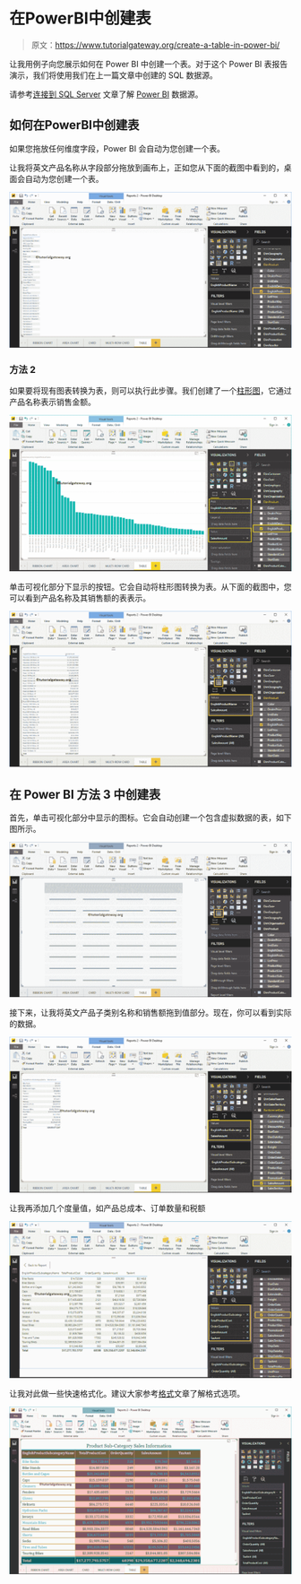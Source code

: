 # 在PowerBI中创建表

> 原文：<https://www.tutorialgateway.org/create-a-table-in-power-bi/>

让我用例子向您展示如何在 Power BI 中创建一个表。对于这个 Power BI 表报告演示，我们将使用我们在上一篇文章中创建的 SQL 数据源。

请参考[连接到 SQL Server](https://www.tutorialgateway.org/connect-power-bi-to-sql-server/) 文章了解 [Power BI](https://www.tutorialgateway.org/power-bi-tutorial/) 数据源。

## 如何在PowerBI中创建表

如果您拖放任何维度字段，Power BI 会自动为您创建一个表。

让我将英文产品名称从字段部分拖放到画布上，正如您从下面的截图中看到的，桌面会自动为您创建一个表。

![Create a Table in Power BI 1](img/a70cfce90370e5355651731b60c1d5c1.png)

### 方法 2

如果要将现有图表转换为表，则可以执行此步骤。我们创建了一个[柱形图](https://www.tutorialgateway.org/column-chart-in-power-bi/)，它通过产品名称表示销售金额。

![Create a Table in Power BI 2](img/85d649c1a45ef70679bff74d5c4531e5.png)

单击可视化部分下显示的按钮。它会自动将柱形图转换为表。从下面的截图中，您可以看到产品名称及其销售额的表表示。

![Create a Table in Power BI 3](img/0fba60299da64046aca873008d0261e4.png)

## 在 Power BI 方法 3 中创建表

首先，单击可视化部分中显示的图标。它会自动创建一个包含虚拟数据的表，如下图所示。

![Create a Table in Power BI 4](img/763ed023eed5cbebb4fa6083ad667d7c.png)

接下来，让我将英文产品子类别名称和销售额拖到值部分。现在，你可以看到实际的数据。

![Create a Table in Power BI 5](img/db9f2318748a655403cca4a76ae3744b.png)

让我再添加几个度量值，如产品总成本、订单数量和税额

![Create a Table in Power BI 6](img/bc708d7a20a8fcf9320cac430bf4e0e4.png)

让我对此做一些快速格式化。建议大家参考[格式](https://www.tutorialgateway.org/format-power-bi-table/)文章了解格式选项。

![Create a Table in Power BI 8](img/cdf899d9a9748da66a61d578897544e1.png)